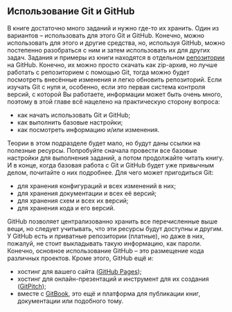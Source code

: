 ## Использование Git и GitHub

В книге достаточно много заданий и нужно где-то их хранить. Один из вариантов – использовать для этого Git и GitHub. Конечно, можно использовать для этого и другие средства, но, используя GitHub, можно постепенно разобраться с ним и затем использовать их для других задач. Задания и примеры из книги находятся в отдельном [репозитории](https://github.com/natenka/pyneng-examples-exercises/) на GitHub. Конечно, их можно просто скачать как zip-архив, но лучше работать с репозиторием с помощью Git, тогда можно будет посмотреть внесённые изменения и легко обновить репозиторий. Если изучать Git с нуля и, особенно, если это первая система контроля версий, с которой Вы работаете, информации может быть очень много, поэтому в этой главе всё нацелено на практическую сторону вопроса:

* как начать использовать Git и GitHub;
* как выполнить базовые настройки;
* как посмотреть информацию и/или изменения.

Теории в этом подразделе будет мало, но будут даны ссылки на полезные ресурсы. Попробуйте сначала провести все базовые настройки для выполнения заданий, а потом продолжайте читать книгу. И в конце, когда базовая работа с Git и GitHub будет уже привычным делом, почитайте о них подробнее. Для чего может пригодиться Git:

* для хранения конфигураций и всех изменений в них;
* для хранения документации и всех её версий;
* для хранения схем и всех их версий;
* для хранения кода и его версий.

GitHub позволяет централизованно хранить все перечисленные выше вещи, но следует учитывать, что эти ресурсы будут доступны и другим. У GitHub есть и приватные репозитории (платные), но даже в них, пожалуй, не стоит выкладывать такую информацию, как пароли. Конечно, основное использование GitHub – это размещение кода различных проектов. Кроме этого, GitHub ещё и:

* хостинг для вашего сайта ([GitHub Pages](https://pages.github.com/));
* хостинг для онлайн-презентаций и инструмент для их создания ([GitPitch](https://gitpitch.com/));
* вместе с [GitBook](https://www.gitbook.com), это ещё и платформа для публикации книг, документации или подобного тому.
